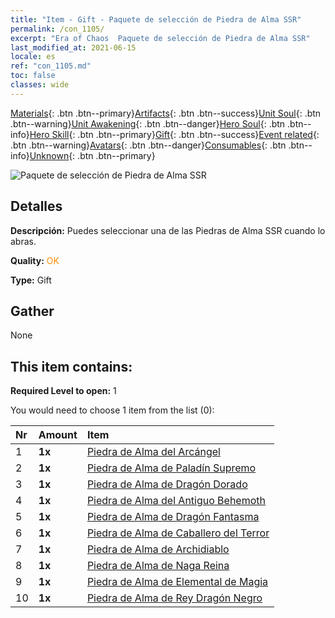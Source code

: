 ```yaml
---
title: "Item - Gift - Paquete de selección de Piedra de Alma SSR"
permalink: /con_1105/
excerpt: "Era of Chaos  Paquete de selección de Piedra de Alma SSR"
last_modified_at: 2021-06-15
locale: es
ref: "con_1105.md"
toc: false
classes: wide
---
```

 [Materials](/ItemsES/){: .btn .btn--primary}[Artifacts](/ItemsES/Artifacts/){: .btn .btn--success}[Unit Soul](/ItemsES/UnitSoul/){: .btn .btn--warning}[Unit Awakening](/ItemsES/UnitAwakening/){: .btn .btn--danger}[Hero Soul](/ItemsES/HeroSoul/){: .btn .btn--info}[Hero Skill](/ItemsES/HeroSkill/){: .btn .btn--primary}[Gift](/ItemsES/Gift/){: .btn .btn--success}[Event related](/ItemsES/Events/){: .btn .btn--warning}[Avatars](/ItemsES/Avatars/){: .btn .btn--danger}[Consumables](/ItemsES/Consumables/){: .btn .btn--info}[Unknown](/ItemsES/Unknown/){: .btn .btn--primary}

 ![Paquete de selección de Piedra de Alma SSR](/images/t/i_907560.png)

## Detalles
 **Descripción:** Puedes seleccionar una de las Piedras de Alma SSR cuando lo abras.

 **Quality:** <span style="color: #FF8C00">OK</span>

 **Type:** Gift

## Gather

  None

## This item contains:

 **Required Level to open:** 1

 You would need to choose 1 item from the list (0):

  | Nr | Amount |     Item    |
  |:---|:-------|:------------|
  | 1 |  **1x** | [Piedra de Alma del Arcángel](/ItemsES/unt_288/) |  | 
  | 2 |  **1x** | [Piedra de Alma de Paladín Supremo](/ItemsES/unt_289/) |  | 
  | 3 |  **1x** | [Piedra de Alma de Dragón Dorado](/ItemsES/unt_295/) |  | 
  | 4 |  **1x** | [Piedra de Alma del Antiguo Behemoth](/ItemsES/unt_311/) |  | 
  | 5 |  **1x** | [Piedra de Alma de Dragón Fantasma](/ItemsES/unt_303/) |  | 
  | 6 |  **1x** | [Piedra de Alma de Caballero del Terror](/ItemsES/unt_302/) |  | 
  | 7 |  **1x** | [Piedra de Alma de Archidiablo](/ItemsES/unt_318/) |  | 
  | 8 |  **1x** | [Piedra de Alma de Naga Reina](/ItemsES/unt_325/) |  | 
  | 9 |  **1x** | [Piedra de Alma de Elemental de Magia](/ItemsES/unt_347/) |  | 
  | 10 |  **1x** | [Piedra de Alma de Rey Dragón Negro](/ItemsES/unt_334/) |  | 
